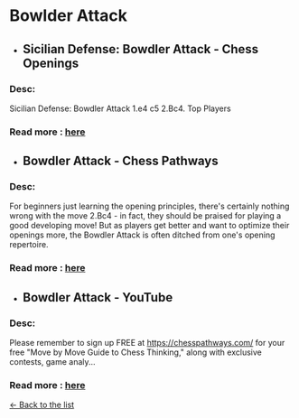 # Bowlder Attack
- ## **Sicilian Defense: Bowdler Attack - Chess Openings** 
### Desc: 
 Sicilian Defense: Bowdler Attack 1.e4 c5 2.Bc4. Top Players 
### Read more : [here](https://www.chess.com/openings/Sicilian-Defense-Bowdler-Attack) 
- ## **Bowdler Attack - Chess Pathways** 
### Desc: 
 For beginners just learning the opening principles, there's certainly nothing wrong with the move 2.Bc4 - in fact, they should be praised for playing a good developing move! But as players get better and want to optimize their openings more, the Bowdler Attack is often ditched from one's opening repertoire. 
### Read more : [here](https://chesspathways.com/chess-openings/kings-pawn-opening/bowdler-attack/) 
- ## **Bowdler Attack - YouTube** 
### Desc: 
 Please remember to sign up FREE at https://chesspathways.com/ for your free "Move by Move Guide to Chess Thinking," along with exclusive contests, game analy... 
### Read more : [here](https://www.youtube.com/watch?v=o3jrBROC7t0) 


[← Back to the list](chess-openings.md)